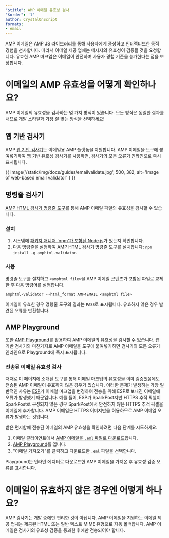 ```yaml
---
"$title": AMP 이메일 유효성 검사
"$order": '1'
author: CrystalOnScript
formats:
- email
---
```


AMP 이메일은 AMP JS 라이브러리를 통해 사용자에게 풍성하고 인터랙티브한 동적 경험을 선사합니다. 따라서 이메일 제공 업체는 메시지의 유효성이 검증될 것을 요청합니다. 유효한 AMP 마크업은 이메일이 안전하며 사용자 경험 기준을 능가한다는 점을 보장합니다.

# 이메일의 AMP 유효성을 어떻게 확인하나요?

AMP 이메일의 유효성을 검사하는 몇 가지 방식이 있습니다. 모든 방식은 동일한 결과를 내므로 개발 스타일과 가장 잘 맞는 방식을 선택하세요!

## 웹 기반 검사기

AMP [웹 기반 검사기](https://validator.ampproject.org/#htmlFormat=AMP4EMAIL)는 이메일용 AMP 플랫폼을 지원합니다. AMP 이메일을 도구에 붙여넣기하여 웹 기반 유효성 검사기를 사용하면, 검사기의 모든 오류가 인라인으로 즉시 표시됩니다.

{{ image('/static/img/docs/guides/emailvalidate.jpg', 500, 382, alt='Image of web-based email validator' ) }}

## 명령줄 검사기

[AMP HTML 검사기 명령줄 도구](https://www.npmjs.com/package/amphtml-validator)를 통해 AMP 이메일 파일의 유효성을 검사할 수 있습니다.

### 설치

1. 시스템에 [패키지 매니저 'npm'가 포함된 Node.js](https://docs.npmjs.com/downloading-and-installing-node-js-and-npm)가 있는지 확인합니다.
2. 다음 명령줄을 실행하여 AMP HTML 검사기 명령줄 도구를 설치합니다: `npm install -g amphtml-validator`.

### 사용

명령줄 도구를 설치하고 `<amphtml file>`을 AMP 이메일 콘텐츠가 포함된 파일로 교체한 후 다음 명령어를 실행합니다.

```
amphtml-validator --html_format AMP4EMAIL <amphtml file>
```

이메일이 유효한 경우 명령줄 도구의 결과는 `PASS`로 표시됩니다. 유효하지 않은 경우 발견된 오류를 반환합니다.

## AMP Playground

또한 [AMP Playground](https://playground.amp.dev/?runtime=amp4email)를 활용하여 AMP 이메일의 유효성을 검사할 수 있습니다. 웹 기반 검사기와 마찬가지로 AMP 이메일을 도구에 붙여넣기하면 검사기의 모든 오류가 인라인으로 Playground에 즉시 표시됩니다.

### 전송된 이메일 유효성 검사

때때로 이 페이지에 소개된 도구를 통해 이메일 마크업의 유효성을 이미 검증했음에도 전송된 AMP 이메일이 유효하지 않은 경우가 있습니다. 이러한 문제가 발생하는 가장 일반적인 사유는 [ESP](https://amp.dev/support/faq/email-support/)가 이메일 마크업을 변경하여 전송을 위해 ESP로 보내진 이메일에 오류가 발생했기 때문입니다. 예를 들어, ESP가 SparkPost지만 HTTPS 추적 픽셀이 SparkPost로 구성되지 않은 경우 SparkPost에서 안전하지 않은 HTTPS 추적 픽셀을 이메일에 추가합니다. AMP 이메일은 HTTPS 이미지만을 허용하므로 AMP 이메일 오류가 발생하는 것입니다.

받은 편지함에 전송된 이메일의 AMP 유효성을 확인하려면 다음 단계를 시도하세요.

1. 이메일 클라이언트에서 [AMP 이메일을 `.eml` 파일로 다운로드](https://www.codetwo.com/kb/export-email-to-file)합니다.
2. [AMP Playground](https://playground.amp.dev/?runtime=amp4email)를 엽니다.
3. "이메일 가져오기"를 클릭하고 다운로드한 `.eml` 파일을 선택합니다.

Playground는 인라인 에디터로 다운로드한 AMP 이메일을 가져온 후 유효성 검증 오류를 표시합니다.

# 이메일이 유효하지 않은 경우엔 어떻게 하나요?

AMP 검사기는 개발 중에만 편리한 것이 아닙니다. AMP 이메일을 지원하는 이메일 제공 업체는 제공된 HTML 또는 일반 텍스트 MIME 유형으로 자동 폴백합니다. AMP 이메일은 검사기의 유효성 검증을 통과한 후에만 전송되어야 합니다.
